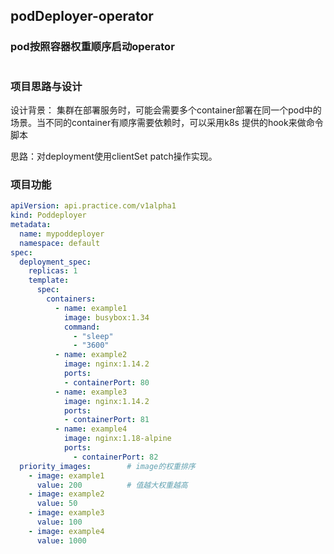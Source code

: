 ## podDeployer-operator 
### pod按照容器权重顺序启动operator
![]()
### 项目思路与设计
设计背景：
集群在部署服务时，可能会需要多个container部署在同一个pod中的场景。当不同的container有顺序需要依赖时，可以采用k8s 提供的hook来做命令脚本

思路：对deployment使用clientSet patch操作实现。

### 项目功能

```yaml
apiVersion: api.practice.com/v1alpha1
kind: Poddeployer
metadata:
  name: mypoddeployer
  namespace: default
spec:
  deployment_spec:
    replicas: 1
    template:
      spec:
        containers:
          - name: example1
            image: busybox:1.34
            command:
              - "sleep"
              - "3600"
          - name: example2
            image: nginx:1.14.2
            ports:
            - containerPort: 80
          - name: example3
            image: nginx:1.14.2
            ports:
            - containerPort: 81
          - name: example4
            image: nginx:1.18-alpine
            ports:
              - containerPort: 82
  priority_images:        # image的权重排序
    - image: example1
      value: 200          # 值越大权重越高
    - image: example2
      value: 50
    - image: example3
      value: 100
    - image: example4
      value: 1000

```